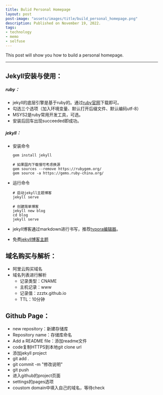 ```yaml
---
title: Bulid Personal Homepage
layout: post
post-image: "assets/images/title/build_personal_homepage.png"
description: Published on November 19, 2022.
tags:
- technology
- memo
- selfuse
---
```


This post will show you how to build a personal homepage.

---

## Jekyll安装与使用：

##### ruby：

- jekyll的底层引擎是基于ruby的。通过[ruby官网](https://rubyinstaller.org/downloads/)下载即可。
- 勾选三个选项（加入环境变量、默认打开后缀文件、默认编码utf-8）
- MSYS2是ruby常用开发工具，可选。
- 安装后回车出现succeeded即成功。

##### jekyll：

- 安装命令

  ```linux
  gem install jekyll
  
  # 如果国内下载慢可考虑换源
  gem sources --remove https://rubygem.org/
  gem source -a https://gems.ruby-china.org/
  ```

- 运行命令

  ```linux
  # 启动jekyll主题博客
  jekyll serve
  
  # 创建简单博客
  jekyll new blog
  cd blog 
  jekyll serve
  ```

- jekyll博客通过markdown进行书写，推荐[typora编辑器](https://typoraio.cn/)。
- 免费[jekyll博客主题](http://jekyllthemes.org/)

## 域名购买与解析：

- 阿里云购买域名
- 域名列表进行解析
  - 记录类型：CNAME
  - 主机记录：www
  - 记录值：zzztx.github.io
  - TTL：10分钟

## Github Page：

- new repository：新建存储库
- Repository name：存储库命名
- Add a README file：添加readme文件
- code复制HTTPS到本地git clone url
- 添加jekyll project
- git add .
- git commit -m "修改说明"
- git push
- 进入github的project页面
- settings的pages选项
- coustom domain中填入自己的域名，等待check



















